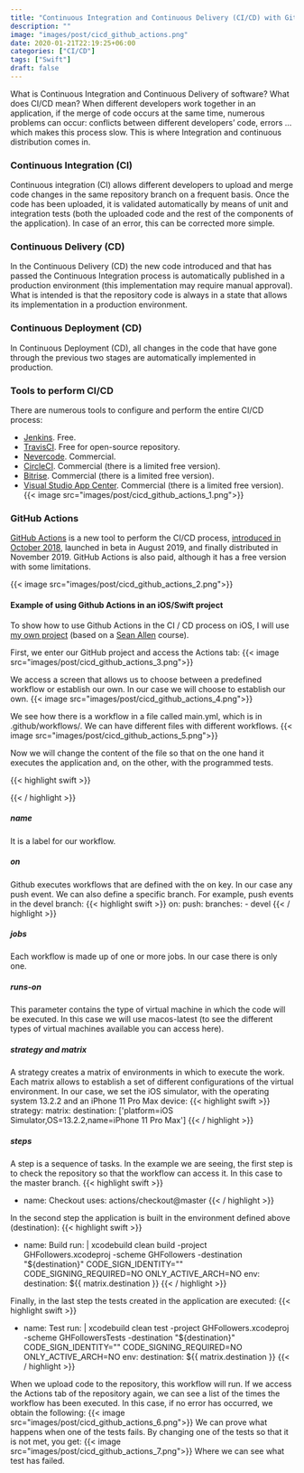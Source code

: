 ```yaml
---
title: "Continuous Integration and Continuous Delivery (CI/CD) with GitHub Actions"
description: ""
image: "images/post/cicd_github_actions.png"
date: 2020-01-21T22:19:25+06:00
categories: ["CI/CD"]
tags: ["Swift"]
draft: false
---
```

What is Continuous Integration and Continuous Delivery of software? What does CI/CD mean? When different developers work together in an application, if the merge of code occurs at the same time, numerous problems can occur: conflicts between different developers’ code, errors … which makes this process slow. This is where Integration and continuous distribution comes in.
### Continuous Integration (CI)

Continuous integration (CI) allows different developers to upload and merge code changes in the same repository branch on a frequent basis. Once the code has been uploaded, it is validated automatically by means of unit and integration tests (both the uploaded code and the rest of the components of the application). In case of an error, this can be corrected more simple.
### Continuous Delivery (CD)

In the Continuous Delivery (CD) the new code introduced and that has passed the Continuous Integration process is automatically published in a production environment (this implementation may require manual approval). What is intended is that the repository code is always in a state that allows its implementation in a production environment.
### Continuous Deployment (CD)

In Continuous Deployment (CD), all changes in the code that have gone through the previous two stages are automatically implemented in production.
### Tools to perform CI/CD

There are numerous tools to configure and perform the entire CI/CD process:

* [Jenkins](https://jenkins.io/). Free.
* [TravisCI](https://travis-ci.org/). Free for open-source repository.
* [Nevercode](https://nevercode.io/). Commercial.
* [CircleCI](https://circleci.com/). Commercial (there is a limited free version).
* [Bitrise](https://www.bitrise.io/). Commercial (there is a limited free version).
* [Visual Studio App Center](https://appcenter.ms/). Commercial (there is a limited free version).
{{< image src="images/post/cicd_github_actions_1.png">}}

### GitHub Actions

[GitHub Actions](https://github.com/features/actions) is a new tool to perform the CI/CD process, [introduced in October 2018](https://github.blog/2018-10-17-action-demos/), launched in beta in August 2019, and finally distributed in November 2019. GitHub Actions is also paid, although it has a free version with some limitations.

{{< image src="images/post/cicd_github_actions_2.png">}}

#### Example of using Github Actions in an iOS/Swift project

To show how to use Github Actions in the CI / CD process on iOS, I will use [my own project](https://github.com/raulferrerdev/GHFollowers) (based on a [Sean Allen](https://seanallen.co/) course).

First, we enter our GitHub project and access the Actions tab:
{{< image src="images/post/cicd_github_actions_3.png">}}

We access a screen that allows us to choose between a predefined workflow or establish our own. In our case we will choose to establish our own.
{{< image src="images/post/cicd_github_actions_4.png">}}

We see how there is a workflow in a file called main.yml, which is in .github/workflows/. We can have different files with different workflows.
{{< image src="images/post/cicd_github_actions_5.png">}}

Now we will change the content of the file so that on the one hand it executes the application and, on the other, with the programmed tests.

{{< highlight swift >}}
 <script src="https://gist.github.com/raulferrerdev/e07a8341d8ee7c223c25074dcd3afaf4.js"></script>
{{< / highlight >}}

##### name
It is a label for our workflow.
##### on
Github executes workflows that are defined with the on key. In our case any push event. We can also define a specific branch. For example, push events in the devel branch:
{{< highlight swift >}}
 on:
   push:
     branches:
     - devel
{{< / highlight >}}

##### jobs

Each workflow is made up of one or more jobs. In our case there is only one.
##### runs-on

This parameter contains the type of virtual machine in which the code will be executed. In this case we will use macos-latest (to see the different types of virtual machines available you can access here).
##### strategy and matrix

A strategy creates a matrix of environments in which to execute the work. Each matrix allows to establish a set of different configurations of the virtual environment. In our case, we set the iOS simulator, with the operating system 13.2.2 and an iPhone 11 Pro Max device:
{{< highlight swift >}}
 strategy:
         matrix:
           destination: ['platform=iOS Simulator,OS=13.2.2,name=iPhone 11 Pro Max']
{{< / highlight >}}

##### steps

A step is a sequence of tasks. In the example we are seeing, the first step is to check the repository so that the workflow can access it. In this case to the master branch.
{{< highlight swift >}}
 - name: Checkout
   uses: actions/checkout@master
{{< / highlight >}}

In the second step the application is built in the environment defined above (destination):
{{< highlight swift >}}
 - name: Build
     run: |
        xcodebuild clean build -project GHFollowers.xcodeproj -scheme GHFollowers -destination "${destination}" CODE_SIGN_IDENTITY="" CODE_SIGNING_REQUIRED=NO ONLY_ACTIVE_ARCH=NO
     env: 
       destination: ${{ matrix.destination }}
{{< / highlight >}}

Finally, in the last step the tests created in the application are executed:
{{< highlight swift >}}
 - name: Test
   run: |
           xcodebuild clean test -project GHFollowers.xcodeproj -scheme GHFollowersTests -destination "${destination}" CODE_SIGN_IDENTITY="" CODE_SIGNING_REQUIRED=NO ONLY_ACTIVE_ARCH=NO
   env: 
          destination: ${{ matrix.destination }}
{{< / highlight >}}

When we upload code to the repository, this workflow will run. If we access the Actions tab of the repository again, we can see a list of the times the workflow has been executed. In this case, if no error has occurred, we obtain the following:
{{< image src="images/post/cicd_github_actions_6.png">}}
We can prove what happens when one of the tests fails. By changing one of the tests so that it is not met, you get:
{{< image src="images/post/cicd_github_actions_7.png">}}
Where we can see what test has failed.